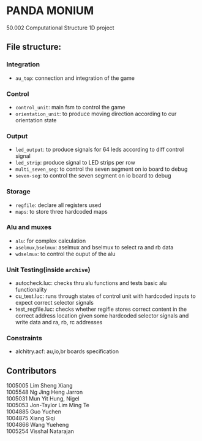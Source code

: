 # PANDA MONIUM
50.002 Computational Structure 1D project

## File structure:

### Integration
- `au_top`: connection and integration of the game

### Control
- `control_unit`: main fsm to control the game
- `orientation_unit`: to produce moving direction according to cur orientation state

### Output
- `led_output`: to produce signals for 64 leds according to diff control signal
- `led_strip`: produce signal to LED strips per row 
- `multi_seven_seg`: to control the seven segment on io board to debug
- `seven-seg`: to control the seven segment on io board to debug

### Storage
- `regfile`: declare all registers used
- `maps`: to store three hardcoded maps

### Alu and muxes
- `alu`: for complex calculation
- `aselmux`,`bselmux`: aselmux and bselmux to select ra and rb data
- `wdselmux`: to control the ouput of the alu 

### Unit Testing(inside `archive`)
- autocheck.luc: checks thru alu functions and tests basic alu functionality
- cu_test.luc: runs through states of control unit with hardcoded inputs to expect correct selector signals
- test_regfile.luc: checks whether regifle stores correct content in the correct address location given some hardcoded selector signals and write data and ra, rb, rc addresses

### Constraints
- alchitry.acf: au,io,br boards specification

## Contributors
1005005 Lim Sheng Xiang  
1005548 Ng Jing Heng Jarron  
1005031 Mun Yit Hung, Nigel  
1005053 Jon-Taylor Lim Ming Te  
1004885 Guo Yuchen  
1004875 Xiang Siqi  
1004866 Wang Yueheng  
1005254 Visshal Natarajan  
